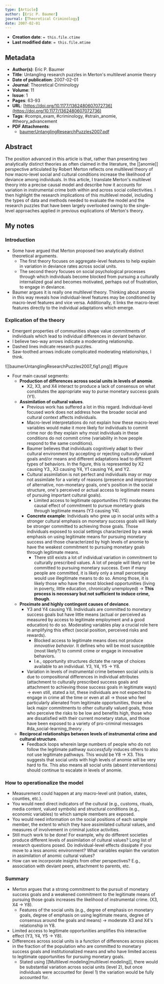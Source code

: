 ```yaml
---
type: [Article]
author: [Eric P. Baumer]
journal: [Theoretical Criminology]
date: 2007-02-01
---
```


* **Creation date**: `= this.file.ctime`
* **Last modified date**: `= this.file.mtime`

## Metadata

* **Author(s)**: Eric P. Baumer
* **Title**: Untangling research puzzles in Merton's multilevel anomie theory
* **Date of publication**: 2007-02-01
* **Journal**: Theoretical Criminology
* **Volume**: 11
* **Issue**: 1
* **Pages**: 63-93
* **URL**: [https://doi.org/10.1177/1362480607072736](https://doi.org/10.1177/1362480607072736)
* **Tags**: #comps_exam, #criminology, #strain_anomie, #theory_advancement
* **PDF Attachments**:
  * [baumerUntanglingResearchPuzzles2007.pdf](zotero://open-pdf/library/items/NTYZYCR3)

## Abstract

The position advanced in this article is that, rather than presenting two analytically distinct theories as often claimed in the literature, the [[anomie]] perspective articulated by Robert Merton reflects one multilevel theory of how macro-level social and cultural conditions increase the likelihood of deviance among individuals. In this article, I translate Merton's multilevel theory into a precise causal model and describe how it accounts for variation in instrumental crime both within and across social collectivities. I then highlight the research implications of this multilevel model, including the types of data and methods needed to evaluate the model and the research puzzles that have been largely overlooked owing to the single-level approaches applied in previous explications of Merton's theory.

## My notes

### Introduction

* Some have argued that Merton proposed two analytically distinct theoretical arguments.
	* The first theory focuses on aggregate-level features to help explain in variation in deviance rates across social units.
	* The second theory focuses on social psychological processes through which individuals become blocked from pursuing a culturally internalized goal and becomes motivated, perhaps out of frustration, to engage in deviance.
* Baumer argues it is really one multilevel theory. Thinking about anomie in this way reveals how individual-level features may be conditioned by macro-level features and vice versa. Additionally, it links the macro-level features directly to the individual adaptations which emerge.

### Explication of the theory

* Emergent properties of communities shape value commitments of individuals which lead to individual differences in deviant behavior.
* I believe two-way arrows indicate a moderating relationship.
* Dashed lines indicate research puzzles.
* Saw-toothed arrows indicate complicated moderating relationships, I think.

![[baumerUntanglingResearchPuzzles2007_fig1.png]]
#figure 

* Four main causal segments:
	* **Production of differences across social units in levels of anomie**.
		* X2, X3, and X4 interact to produce a lack of consensus on what constitutes the appropriate way to purse monetary success goals (Y1).
	* **Assimilation of cultural values**.
		* Previous work has suffered a lot in this regard. Individual-level focused work does not address how the broader social and cultural context affects individuals.
		* Macro-level interpretations do not explain how these macro-level variables would make it more likely for individuals to commit crime nor do they explain why most individuals in these conditions do not commit crime (variability in how people respond to the same conditions).
		* Baumer believes that individuals cognitively adapt to their cultural environment by accepting or rejecting culturally valued goals and/or means and different adaptations lead to different types of behaviors. In the figure, this is represented by X2 causing Y3., X3 causing Y4, Y1 causing Y4, and Y2.
		* Cultural assimilation is not perfect and individuals may or may not assimilate for a variety of reasons (presence and importance of alternative, non-monetary goals, one's position in the social structure, one's perceived or actual access to legitimate means of pursuing important cultural goals).
			* Limited access to legitimate opportunities (Y5) moderates the causal effect of commitment to pursue monetary goals through legitimate means (Y3 causing Y4).
		* **Concrete example**: Individuals who grew up in social units with a stronger cultural emphasis on monetary success goals will likely be stronger committed to achieving those goals. Those individuals exposed to social settings characterized by a weak emphasis on using legitimate means for pursuing monetary success and those characterized by high levels of anomie to have the weakest commitment to pursuing monetary goals through legitimate means.
			* There still exists a lot of individual variation in commitment to culturally prescribed values. A lot of people will likely not be committed to pursuing monetary success. Even if many people are committed, it is likely only a small percentage would use illegitimate means to do so. Among those, it is likely those who have the most blocked opportunities (living in poverty, little education, chronically unemployed) -> **This process is necessary but not sufficient to induce crime, though**.
	* **Proximate and highly contingent causes of deviance**.
		* Y3 and Y4 causing Y8. Individuals are committed to monetary success goals but have little means (actual or perceived as measured by access to legitimate employment and a good education) to do so. Moderating variables play a crucial role here in amplifying this effect (social position, perceived risks and rewards).
			* Blocked access to legitimate means does not produce *innovative behavior*. It defines who will be most susceptible (most likely?) to commit crime or engage in innovative behaviors.
			* I.e., opportunity structures dictate the range of choices available to an individual. Y3, Y4, Y5 -> Y8.
		* Variation in levels of instrumental crime between social units is due to compositional differences in individual attributes (attachment to culturally prescribed success goals and attachment to achieving those success goals in legitimate ways) -> even still, stated a lot, these individuals are not expected to engage in crime all the time or even at all -> those who feel particularly alienated from legitimate opportunities, those who lack major commitments to other culturally valued goals, those who perceive the risks to be low and benefits high, those who are dissatisfied with their current monetary status, and those have been exposed to a variety of pro-criminal messages #da_social-learning_theory .
	* **Reciprocal relationships between levels of instrumental crime and cultural structure**.
		* Feedback loops wherein large numbers of people who do not follow the legitimate pathway *successfully* induces others to also not use legitimate pathways. This would be Y8 -> X3. This suggests that social units with high levels of anomie will be very hard to fix. This also means all social units (absent interventions) should continue to escalate in levels of anomie.

### How to operationalize the model

* Measurement could happen at any macro-level unit (nation, states, counties, etc.).
* You would need direct indicators of the cultural (e.g., customs, rituals, media content, valued symbols) and structural conditions (e.g., economic variables) to which sample members are exposed.
* You would need information on the social positions of each sample member, the extent to which they have assimilated cultural values, and measures of involvement in criminal justice activities.
* Still much work to be done! For example, why do different societies produce different levels of assimilation of cultural values? Long list of research questions posed. Do individual-level effects dissipate if you move to a less anomic environment? What variables explain the variation in assimilation of anomic cultural values?
* How can we incorporate insights from other perspectives? E.g., association with deviant peers, attachment to parents, etc.

### Summary

* Merton argues that a strong commitment to the pursuit of monetary success goals and a weakened commitment to the legitimate means of pursuing those goals increases the likelihood of instrumental crime. (X3, X4 -> Y8).
	* Features of the social units (e.g., degree of emphasis on monetary goals, degree of emphasis on using legitimate means, degree of consensus around the goals and means) -> moderate X3 and X4's relationship in Y8.
* Limited access to legitimate opportunities amplifies this interactive effect (Y3, Y4, Y5 -> Y8).
* Differences across social units is a function of differences across places in the fraction of the population who are committed to monetary success goals and institutionalized means and who have limited access to legitimate opportunities for pursuing monetary goals.
	* Stated using [[Multilevel modeling|multilevel modeling]], there would be substantial variation across social units (level 2), but once individuals were accounted for (level 1) the variation would be fully accounted for.